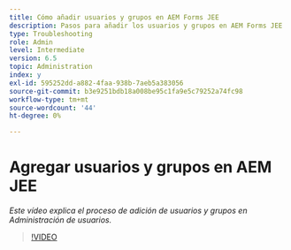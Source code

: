 ```yaml
---
title: Cómo añadir usuarios y grupos en AEM Forms JEE
description: Pasos para añadir los usuarios y grupos en AEM Forms JEE
type: Troubleshooting
role: Admin
level: Intermediate
version: 6.5
topic: Administration
index: y
exl-id: 595252dd-a882-4faa-938b-7aeb5a383056
source-git-commit: b3e9251bdb18a008be95c1fa9e5c79252a74fc98
workflow-type: tm+mt
source-wordcount: '44'
ht-degree: 0%

---
```


# Agregar usuarios y grupos en AEM JEE

*Este vídeo explica el proceso de adición de usuarios y grupos en Administración de usuarios.*

>[!VIDEO](https://video.tv.adobe.com/v/335485?quality=12&learn=on)
